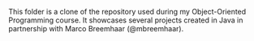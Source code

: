 This folder is a clone of the repository used during my Object-Oriented Programming course. It showcases several projects created in Java in partnership with Marco Breemhaar (@mbreemhaar).  
